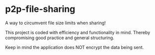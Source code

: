 # p2p-file-sharing
A way to circumvent file size limits when sharing!

This project is coded with efficiency and functionality in mind. Thereby compromising good practice and general structuring.

Keep in mind the application does NOT encrypt the data being sent.
